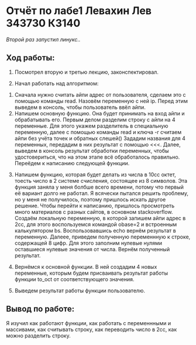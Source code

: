 # Отчёт по лабе1 Левахин Лев 343730 КЗ140
*Второй раз запустил линукс..*

## Ход работы:
1) Посмотрел вторую и третью лекцию, законспектировал.

2) Начал работать над алгоритмом:  
1. Сначала нужно считать айпи адрес от пользователя, сделаем это с помощью команды read. Назовём переменную с ней ip. Перед этим выведем в консоль, чтобы пользователь ввёл айпи.  
2. Напишем основную функцию. Она будет принимать на вход айпи и обрабатывать его. Первым делом разделим строку с айпи на 4 переменные. 
Для этого укажем разделитель в специальную переменную, далее с помощью команды read и ключа -r считаем айпи без учёта точек и обратных слешей(\)
Зададим названия для 4 переменных, передадим в них результат с помощью <<<.
Далее, выведем в консоль результат обработки переменных, чтобы удостовериться, что на этом этапе всё обработалось правильно.
Переёдем к написанию следующей функции.  

3) Напишем функцию, которая будет делать из числа в 10сс октет, тоесть число в 2 системе счисления, состоящее из 8 символов.
Эта функция заняла у меня болбше всего времени, потому что первый её вариант долго не работал. Я всячески пытался решить проблему, но у меня не получилось, поэтому пришлось искать другое решение. Чтобы перейти к написанию, пришлось просмотреть много материалов с разных сайтов, в основном stackoverflow.
Создаём локальную переменную, в которой запишем айпи адрес в 2сс, для этого воспользуемся командой obase=2 и встроенным калькулятором bs. Воспользовавшись echo вернём результат в переменную.
Далеее, приведем полученную переменнную к строке, содержащей 8 цифр. Для этого заполним нулевые нулями оставшиеся нулевые значения от числа. Вернём полученный результат.  

4) Вернёмся к основной функции. В ней создадим 4 новых переменные, которым будем присваивать результат работы функции to_oct от соответствующего значения.  

5) Выведем результат работы функции пользователю.  


## Вывод по работе:
Я изучил как работают функции, как работать с переменнными и массивами, как считывать строку, как переводить число в 2сс, как можно разделить строку.

